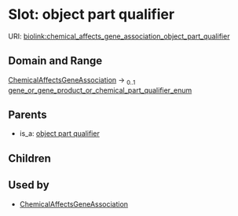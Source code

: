 
# Slot: object part qualifier




URI: [biolink:chemical_affects_gene_association_object_part_qualifier](https://w3id.org/biolink/vocab/chemical_affects_gene_association_object_part_qualifier)


## Domain and Range

[ChemicalAffectsGeneAssociation](ChemicalAffectsGeneAssociation.md) &#8594;  <sub>0..1</sub> [gene_or_gene_product_or_chemical_part_qualifier_enum](gene_or_gene_product_or_chemical_part_qualifier_enum.md)

## Parents

 *  is_a: [object part qualifier](object_part_qualifier.md)

## Children


## Used by

 * [ChemicalAffectsGeneAssociation](ChemicalAffectsGeneAssociation.md)
